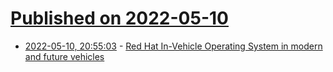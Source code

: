 # [Published on 2022-05-10](index.md)

* [2022-05-10, 20:55:03](https://news.ycombinator.com/item?id=31332590) - [Red Hat In-Vehicle Operating System in modern and future vehicles](https://www.redhat.com/en/blog/new-standard-red-hat-vehicle-operating-system-modern-and-future-vehicles)
